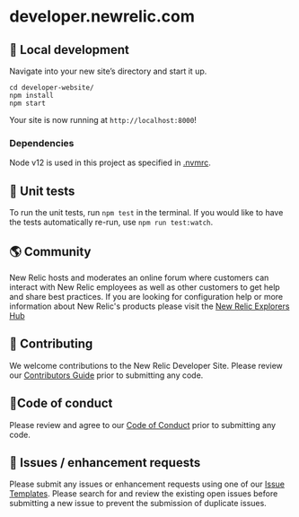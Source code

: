 # developer.newrelic.com

## 🚀 Local development

Navigate into your new site’s directory and start it up.

```shell
cd developer-website/
npm install
npm start
```

Your site is now running at `http://localhost:8000`!

### Dependencies

Node v12 is used in this project as specified in [.nvmrc](https://github.com/newrelic/developer-website/blob/master/.nvmrc).

## 📝 Unit tests

To run the unit tests, run `npm test` in the terminal. If you would like to
have the tests automatically re-run, use `npm run test:watch`.

## 🌎 Community

New Relic hosts and moderates an online forum where customers can interact with
New Relic employees as well as other customers to get help and share best practices.
If you are looking for configuration help or more information about New Relic's
products please visit the [New Relic Explorers Hub](https://discuss.newrelic.com/)

## 🚧 Contributing

We welcome contributions to the New Relic Developer Site. Please review our
[Contributors Guide](CONTRIBUTING.md) prior to submitting any code.

## 🚦Code of conduct

Please review and agree to our [Code of Conduct](CODE_OF_CONDUCT.md) prior to submitting any code.

## 🐛 Issues / enhancement requests

Please submit any issues or enhancement requests using one of our
[Issue Templates](https://github.com/newrelic/developer-website/issues/new/choose).
Please search for and review the existing open issues before submitting a new
issue to prevent the submission of duplicate issues.
